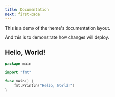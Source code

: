 ```yaml
---
title: Documentation
next: first-page
---
```


This is a demo of the theme's documentation layout.

And this is to demonstrate how changes will deploy.

## Hello, World!

```go {filename="main.go"}
package main

import "fmt"

func main() {
    fmt.Println("Hello, World!")
}
```
